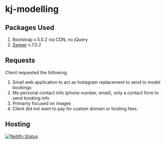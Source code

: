 # kj-modelling

## Packages Used
1. Bootstrap v.5.0.2 via CDN, no jQuery
2. [Swiper](https://swiperjs.com/) v.7.0.2

## Requests
Client requested the following:
1. Small web application to act as Instagram replacement to send to model bookings
2. Mo personal contact info (phone number, email), only a contact form to send booking info
3. Primarily focused on images
4. Client did not want to pay for custom domain or hosting fees.

## Hosting
[![Netlify Status](https://api.netlify.com/api/v1/badges/4225893c-5f0f-42e2-9f6d-4c774cfb95af/deploy-status)](https://app.netlify.com/sites/kjmodelling/deploys)
